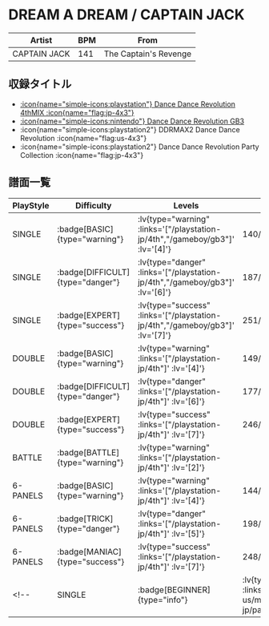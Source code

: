 # DREAM A DREAM / CAPTAIN JACK

|Artist|BPM|From|
|------|---|----|
|CAPTAIN JACK|141|The Captain's Revenge|

## 収録タイトル

- [ :icon{name="simple-icons:playstation"} Dance Dance Revolution 4thMIX :icon{name="flag:jp-4x3"} ](/playstation-jp/4th)
- [ :icon{name="simple-icons:nintendo"} Dance Dance Revolution GB3](/gameboy/gb3)
- :icon{name="simple-icons:playstation2"} DDRMAX2 Dance Dance Revolution :icon{name="flag:us-4x3"}
- :icon{name="simple-icons:playstation2"} Dance Dance Revolution Party Collection :icon{name="flag:jp-4x3"}

## 譜面一覧

|PlayStyle|Difficulty|Levels|Notes|Movie|
|---------|----------|------|-----|-----|
|SINGLE| :badge[BASIC]{type="warning"} | :lv{type="warning" :links='["/playstation-jp/4th","/gameboy/gb3"]' :lv='[4]'} |140/0||
|SINGLE| :badge[DIFFICULT]{type="danger"} | :lv{type="danger" :links='["/playstation-jp/4th","/gameboy/gb3"]' :lv='[6]'} |187/0||
|SINGLE| :badge[EXPERT]{type="success"} | :lv{type="success" :links='["/playstation-jp/4th","/gameboy/gb3"]' :lv='[7]'} |251/0||
|DOUBLE| :badge[BASIC]{type="warning"} | :lv{type="warning" :links='["/playstation-jp/4th"]' :lv='[4]'} |149/0||
|DOUBLE| :badge[DIFFICULT]{type="danger"} | :lv{type="danger" :links='["/playstation-jp/4th"]' :lv='[6]'} |177/0||
|DOUBLE| :badge[EXPERT]{type="success"} | :lv{type="success" :links='["/playstation-jp/4th"]' :lv='[7]'} |246/0||
|BATTLE| :badge[BATTLE]{type="warning"} | :lv{type="warning" :links='["/playstation-jp/4th"]' :lv='[2]'} |||
|6-PANELS| :badge[BASIC]{type="warning"} | :lv{type="warning" :links='["/playstation-jp/4th"]' :lv='[4]'} |144/0||
|6-PANELS| :badge[TRICK]{type="danger"} | :lv{type="danger" :links='["/playstation-jp/4th"]' :lv='[5]'} |198/0||
|6-PANELS| :badge[MANIAC]{type="success"} | :lv{type="success" :links='["/playstation-jp/4th"]' :lv='[7]'} |248/0||
<!-- |SINGLE| :badge[BEGINNER]{type="info"} | :lv{type="info" :links='["/playstation2-us/max2","/playstation2-jp/party"]' :lv='[1]'} |92/0|| -->
